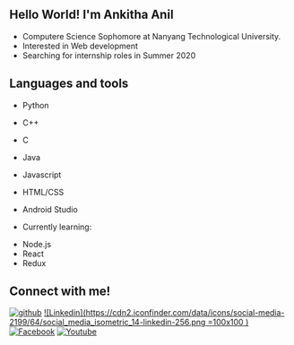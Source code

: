 ## Hello World! I'm Ankitha Anil

- Computere Science Sophomore at Nanyang Technological University.
- Interested in Web development
- Searching for internship roles in Summer 2020

## Languages and tools

* Python
* C++
* C
* Java
* Javascript
* HTML/CSS
* Android Studio

* Currently learning: 
- Node.js
- React
- Redux

## Connect with me!
[![github]()][1]
[![Linkedin](https://cdn2.iconfinder.com/data/icons/social-media-2199/64/social_media_isometric_14-linkedin-256.png  =100x100 )][2]
[![Facebook](https://cdn2.iconfinder.com/data/icons/social-media-2199/64/social_media_isometric_1-facebook-256.png)][3]
[![Youtube](https://cdn2.iconfinder.com/data/icons/social-media-2199/64/social_media_isometric_2-youtube-256.png)][4]

[1]: http://www.github.com/ankitha-anil
[2]: https://www.linkedin.com/in/ankitha-anil
[3]: https://www.facebook.com/ankitha.anil.963
[4]: https://www.youtube.com/channel/UC_-hr9M__G53-z_-E9fiZEw
